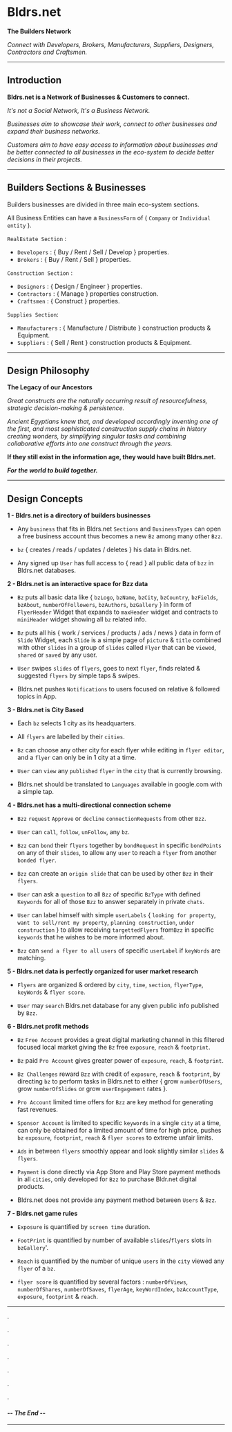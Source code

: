 # Bldrs.net

**The Builders Network**

_Connect with Developers, Brokers, Manufacturers, Suppliers, Designers, Contractors and Craftsmen._

-----------------------------------------------------------------------------------

## Introduction

**Bldrs.net is a Network of Businesses & Customers  to connect.**

_It's not a Social Network, It's a Business Network._

_Businesses aim to showcase their work, connect to other businesses and expand their business networks._

_Customers aim to have easy access to information about businesses and be better connected to all businesses in the eco-system to decide better decisions in their projects._

-----------------------------------------------------------------------------------

## Builders Sections & Businesses

Builders businesses are divided in three main eco-system sections.

All Business Entities can have a `BusinessForm` of ( `Company` or `Individual entity` ).

`RealEstate Section` :

- `Developers`      : { Buy / Rent / Sell / Develop } properties.
- `Brokers`         : { Buy / Rent / Sell } properties.

`Construction Section` :

- `Designers`       : { Design / Engineer } properties.  
- `Contractors`     : { Manage } properties construction.
- `Craftsmen`       : { Construct } properties.

`Supplies Section`:

- `Manufacturers`   : { Manufacture / Distribute } construction products & Equipment.
- `Suppliers`       : { Sell / Rent } construction products & Equipment.

-----------------------------------------------------------------------------------

## Design Philosophy

**The Legacy of our Ancestors**

_Great constructs are the naturally occurring result of resourcefulness, strategic 
decision-making & persistence._ 

_Ancient Egyptians knew that, and developed accordingly inventing one of the first, 
and most sophisticated construction supply chains in history creating wonders, 
by simplifying singular tasks and combining collaborative efforts into one construct 
through the years._

**If they still exist in the information age, they would have built Bldrs.net.**

_**For the world to build together.**_

-----------------------------------------------------------------------------------

## Design Concepts

**1 - Bldrs.net is a directory of builders businesses**


- Any `business` that fits in Bldrs.net `Sections` and `BusinessTypes` can open a free 
  business account thus becomes a new `Bz` among many other `Bzz`.
  

- `bz` { creates / reads / updates / deletes } his data in Bldrs.net. 
  

- Any signed up `User` has full access to { read } all public data of `bzz` in Bldrs.net databases.


**2 - Bldrs.net is an interactive space for Bzz data**


- `Bz` puts all basic data like { `bzLogo`, `bzName`, `bzCity`, `bzCountry`, 
  `bzFields`, `bzAbout`, `numberOfFollowers`, `bzAuthors`, `bzGallery` } in form of `FlyerHeader`
  Widget that expands to `maxHeader` widget and contracts to `miniHeader` widget showing all `bz`
  related info.


- `Bz` puts all his { work / services / products / ads / news } data in form of `Slide` Widget,
  each `Slide` is a simple page of `picture` & `title` combined with other `slides` in a group 
  of `slides` called `Flyer` that can be `viewed`, `shared` or `saved` by any user.
  

- `User` swipes `slides` of `flyers`, goes to next `flyer`, finds related & suggested `flyers` by 
  simple taps & swipes.


- Bldrs.net pushes `Notifications` to users focused on relative & followed topics in App.


**3 - Bldrs.net is City Based**


- Each `bz` selects 1 city as its headquarters.
  

- All `flyers` are labelled by their `cities`.


- `Bz` can choose any other city for each flyer while editing in `flyer editor`, and a `flyer`
can only be in 1 city at a time.
  

- `User` can `view` any `published` `flyer` in the `city` that is currently browsing.


- Bldrs.net should be translated to `Languages` available in google.com with a simple tap.


**4 - Bldrs.net has a multi-directional connection scheme**


- `Bzz` `request` `Approve` or `decline` `connectionRequests` from other `Bzz`.


- `User` can `call`, `follow`, `unFollow`, any `bz`.


- `Bzz` can `bond` their `flyers` together by `bondRequest` in specific `bondPoints` on any of 
  their `slides`, to allow any `user` to reach a `flyer` from another `bonded flyer`.


- `Bzz` can create an `origin slide` that can be used by other `Bzz` in their `flyers`.


- `User` can ask a `question` to all `Bzz` of specific `BzType` with defined `Keywords` for
all of those `Bzz` to answer separately in private `chats`.
  

- `User` can label himself with simple `userLabels` { `looking for property`, 
  `want to sell/rent my property`, `planning construction`, `under construction` } to allow receiving 
  `targettedFlyers` from`Bzz` in specific `keywords` that he wishes to be more informed about.


- `Bzz` can `send a flyer to all` `users` of specific `userLabel` if `keyWords` are matching.


**5 - Bldrs.net data is perfectly organized for user market research**


- `Flyers` are organized & ordered by `city`, `time`, `section`, `flyerType`, `keyWords` & 
  `flyer score`.


- `User` may `search` Bldrs.net database for any given public info published by `Bzz`.


**6 - Bldrs.net profit methods**


- `Bz` `Free Account` provides a great digital marketing channel in this filtered focused local 
  market giving the `Bz` free `exposure`, `reach` & `footprint`.
  

- `Bz` paid `Pro Account` gives greater power of `exposure`, `reach`, & `footprint`.


- `Bz Challenges` reward `Bzz` with credit of `exposure`, `reach` & `footprint`, by directing `bz` to 
perform tasks in Bldrs.net to either { grow `numberOfUsers`, grow `numberOfSlides` or grow `userEngagement`
  rates }.
  

- `Pro Account` limited time offers for `Bzz` are key method for generating fast revenues.


- `Sponsor Account` is limited to specific `keywords` in a single `city` at a time, can only be obtained for a limited 
amount of time for high price, pushes `bz` `exposure`, `footprint`, `reach` & `flyer scores` to extreme
  unfair limits.
  

- `Ads` in between `flyers` smoothly appear and look slightly similar `slides` & `flyers`.


- `Payment` is done directly via App Store and Play Store payment methods in all `cities`, only
  developed for `Bzz` to purchase Bldr.net digital products.
  

- Bldrs.net does not provide any payment method between `Users` & `Bzz`.
  

**7 - Bldrs.net game rules**


- `Exposure` is quantified by `screen time` duration.


- `FootPrint` is quantified by number of available `slides`/`flyers` slots in `bzGallery`'.


- `Reach` is quantified by the number of unique `users` in the `city` viewed any `flyer` of a `bz`.


- `flyer score` is quantified by several factors : `numberOfViews`, `numberOfShares`, `numberOfSaves`,
`flyerAge`, `keyWordIndex`, `bzAccountType`, `exposure`, `footprint` & `reach`.
  

-----------------------------------------------------------------------------------

.

.

.

.

.

.

.

#### -- _The End_ --

-----------------------------------------------------------------------------------

